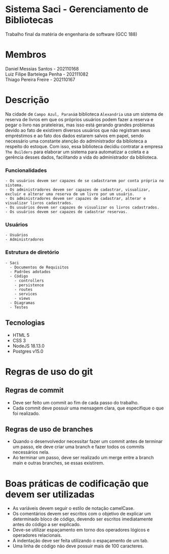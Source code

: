 # Sistema Saci - Gerenciamento de Bibliotecas
Trabalho final da matéria de engenharia de software (GCC 188)

# Membros
<summary>  Daniel Messias Santos - 202110168 </summary>
<summary>  Luiz Filipe Bartelega Penha - 202111082 </summary>
<summary>  Thiago Pereira Freire - 202110167 </summary>

# Descrição
Na cidade de `Campo Azul, Paraná`a biblioteca `Alexandria` usa um sistema de reserva de livros em que os próprios usuários podem fazer a reserva e pegar o livro nas prateleiras, mas isso está gerando grandes problemas devido ao fato de existirem diversos usuários que não registram seus empréstimos e  ao fato dos dados estarem salvos em papel, sendo necessário uma constante atenção do administrador da biblioteca a respeito do estoque. 
Com isso, essa biblioteca decidiu contratar a empresa `The Builders` para elaborar um sistema para automatizar a coleta e a gerência desses dados, facilitando a vida do administrador da biblioteca.

### Funcionalidades
    - Os usuários devem ser capazes de se cadastrarem por conta própria no sistema.
    - Os administradores devem ser capazes de cadastrar, visualizar, excluir e alterar uma reserva de um livro por um usuário.
    - Os administradores devem ser capazes de cadastrar, alterar e visualizar livros cadastrados.
    - Os usuários devem ser capazes de visualizar os livros cadastrados.
    - Os usuários devem ser capazes de cadastrar reservas.
    
### Usuários
    - Usuários
    - Administradores
    
    
### Estrutura de diretório

    - Saci
      - Documentos de Requisitos
      - Padrões adotados
      - Código
        - controllers
        - persistence
        - routes
        - services
        - views
      - Diagramas
      - Testes


## Tecnologias

- HTML 5
- CSS 3
- NodeJS 18.13.0
- Postgres v15.0


# Regras de uso do git

## Regras de commit
- Deve ser feito um commit ao fim de cada passo do trabalho.
- Cada commit deve possuir uma mensagem clara, que especifique o que foi realizado.

## Regras de uso de branches
- Quando o desenvolvedor necessitar fazer um commit antes de terminar um passo, ele deve criar uma branch e fazer todos os commits necessários nela.
- Ao terminar um passo, deve ser realizado um merge entre a branch main e outras branches, se essas existirem.

# Boas práticas de codificação que devem ser utilizadas
- As variáveis devem seguir o estilo de notação camelCase.
- Os comentários devem ser escritos com o objetivo de explicar um determinado bloco de código, devendo ser escritos imediatamente antes do código a ser explicado.
- Deve-se utilizar espaçamento em torno dos operadores lógicos e operadores relacionais.
- A indentação deve ser feita utilizando o espaçamento de um tab.
- Uma linha de código não deve possuir mais de 100 caracteres.
